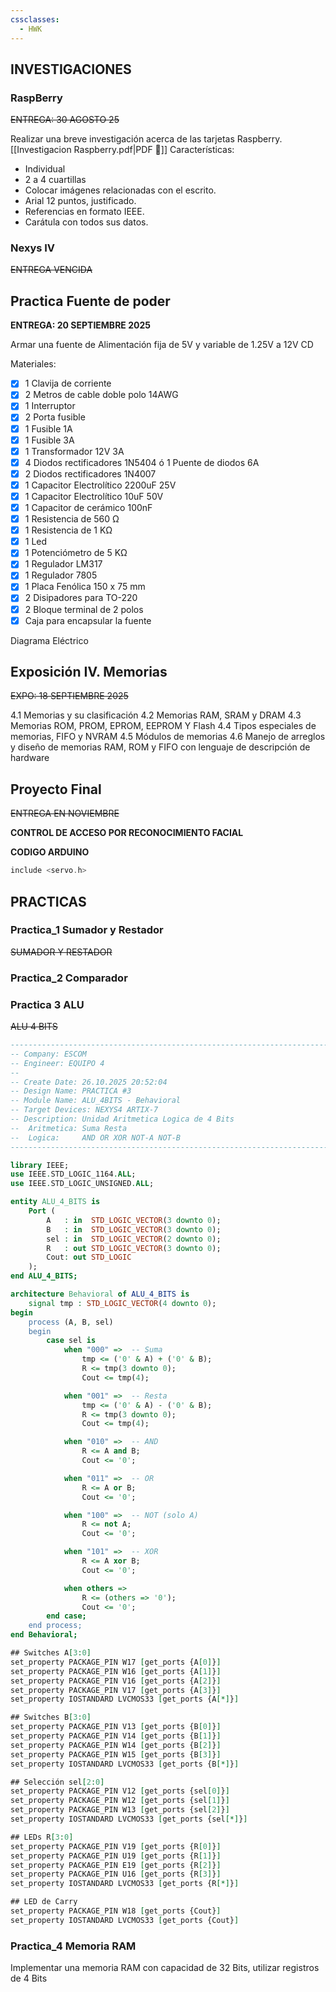 ```yaml
---
cssclasses:
  - HWK
---
```


## INVESTIGACIONES
### RaspBerry 

~~ENTREGA: 30 AGOSTO 25~~

Realizar una breve investigación acerca de las tarjetas Raspberry.  [[Investigacion Raspberry.pdf|PDF 📄]]
Características:
- Individual
- 2 a 4 cuartillas
- Colocar imágenes relacionadas con el escrito.
- Arial 12 puntos, justificado.
- Referencias en formato IEEE.
- Carátula con todos sus datos.



### Nexys IV

~~ENTREGA VENCIDA~~


## Practica Fuente de poder
__ENTREGA: 20 SEPTIEMBRE 2025__

Armar una fuente de Alimentación fija de 5V y variable de 1.25V  a 12V CD

Materiales:
- [x] 1 Clavija de corriente
- [x] 2 Metros de cable doble polo 14AWG
- [x] 1 Interruptor
- [x] 2 Porta fusible
- [x] 1 Fusible 1A
- [x] 1 Fusible 3A
- [x] 1 Transformador 12V 3A
- [x] 4 Diodos rectificadores 1N5404 ó 1 Puente de diodos 6A
- [x] 2 Diodos rectificadores 1N4007
- [x] 1 Capacitor Electrolítico 2200uF 25V
- [x] 1 Capacitor Electrolítico 10uF 50V
- [x] 1 Capacitor de cerámico 100nF
- [x] 1 Resistencia de 560 Ω
- [x] 1 Resistencia de 1 KΩ
- [x] 1 Led
- [x] 1 Potenciómetro de 5 KΩ
- [x] 1 Regulador LM317
- [x] 1 Regulador 7805
- [x] 1 Placa Fenólica 150 x 75 mm
- [x] 2 Disipadores para TO-220
- [x] 2 Bloque terminal de 2 polos
- [x] Caja para encapsular la fuente

Diagrama Eléctrico
## Exposición IV. Memorias
~~EXPO: 18 SEPTIEMBRE 2025~~

4.1 Memorias y su clasificación 
4.2 Memorias RAM, SRAM y DRAM 
4.3 Memorias ROM, PROM, EPROM, EEPROM Y Flash 
4.4 Tipos especiales de memorias, FIFO y NVRAM 
4.5 Módulos de memorias 
4.6 Manejo de arreglos y diseño de memorias RAM, ROM y FIFO con lenguaje de descripción de hardware

## Proyecto Final
~~ENTREGA EN NOVIEMBRE~~

__CONTROL DE ACCESO POR RECONOCIMIENTO FACIAL__


__CODIGO ARDUINO__
``` c
include <servo.h>
```

## PRACTICAS

### Practica_1 Sumador y Restador

~~SUMADOR Y RESTADOR~~

### Practica_2 Comparador


### Practica 3 ALU

~~ALU 4 BITS~~

``` vhdl
----------------------------------------------------------------------------------
-- Company: ESCOM 
-- Engineer: EQUIPO 4 
-- 
-- Create Date: 26.10.2025 20:52:04
-- Design Name: PRACTICA #3
-- Module Name: ALU_4BITS - Behavioral
-- Target Devices: NEXYS4 ARTIX-7
-- Description: Unidad Aritmetica Logica de 4 Bits
--  Aritmetica: Suma Resta
--  Logica:     AND OR XOR NOT-A NOT-B
----------------------------------------------------------------------------------

library IEEE;
use IEEE.STD_LOGIC_1164.ALL;
use IEEE.STD_LOGIC_UNSIGNED.ALL;

entity ALU_4_BITS is
    Port (
        A   : in  STD_LOGIC_VECTOR(3 downto 0);
        B   : in  STD_LOGIC_VECTOR(3 downto 0);
        sel : in  STD_LOGIC_VECTOR(2 downto 0);
        R   : out STD_LOGIC_VECTOR(3 downto 0);
        Cout: out STD_LOGIC
    );
end ALU_4_BITS;

architecture Behavioral of ALU_4_BITS is
    signal tmp : STD_LOGIC_VECTOR(4 downto 0);
begin
    process (A, B, sel)
    begin
        case sel is
            when "000" =>  -- Suma
                tmp <= ('0' & A) + ('0' & B);
                R <= tmp(3 downto 0);
                Cout <= tmp(4);

            when "001" =>  -- Resta
                tmp <= ('0' & A) - ('0' & B);
                R <= tmp(3 downto 0);
                Cout <= tmp(4);

            when "010" =>  -- AND
                R <= A and B;
                Cout <= '0';

            when "011" =>  -- OR
                R <= A or B;
                Cout <= '0';

            when "100" =>  -- NOT (solo A)
                R <= not A;
                Cout <= '0';

            when "101" =>  -- XOR
                R <= A xor B;
                Cout <= '0';

            when others =>
                R <= (others => '0');
                Cout <= '0';
        end case;
    end process;
end Behavioral;

```

``` vhdl
## Switches A[3:0]
set_property PACKAGE_PIN W17 [get_ports {A[0]}]
set_property PACKAGE_PIN W16 [get_ports {A[1]}]
set_property PACKAGE_PIN V16 [get_ports {A[2]}]
set_property PACKAGE_PIN V17 [get_ports {A[3]}]
set_property IOSTANDARD LVCMOS33 [get_ports {A[*]}]

## Switches B[3:0]
set_property PACKAGE_PIN V13 [get_ports {B[0]}]
set_property PACKAGE_PIN V14 [get_ports {B[1]}]
set_property PACKAGE_PIN W14 [get_ports {B[2]}]
set_property PACKAGE_PIN W15 [get_ports {B[3]}]
set_property IOSTANDARD LVCMOS33 [get_ports {B[*]}]

## Selección sel[2:0]
set_property PACKAGE_PIN V12 [get_ports {sel[0]}]
set_property PACKAGE_PIN W12 [get_ports {sel[1]}]
set_property PACKAGE_PIN W13 [get_ports {sel[2]}]
set_property IOSTANDARD LVCMOS33 [get_ports {sel[*]}]

## LEDs R[3:0]
set_property PACKAGE_PIN V19 [get_ports {R[0]}]
set_property PACKAGE_PIN U19 [get_ports {R[1]}]
set_property PACKAGE_PIN E19 [get_ports {R[2]}]
set_property PACKAGE_PIN U16 [get_ports {R[3]}]
set_property IOSTANDARD LVCMOS33 [get_ports {R[*]}]

## LED de Carry
set_property PACKAGE_PIN W18 [get_ports {Cout}]
set_property IOSTANDARD LVCMOS33 [get_ports {Cout}]
```

### Practica_4 Memoria RAM

Implementar una memoria RAM con capacidad de 32 Bits, utilizar registros de 4 Bits

``` vhdl


```